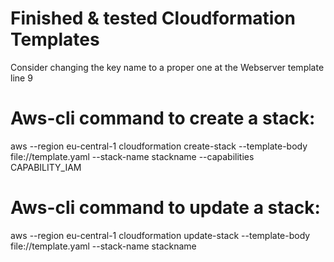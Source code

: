 # Finished & tested Cloudformation Templates
Consider changing the key name to a proper one at the Webserver template line 9

# Aws-cli command to create a stack:
aws --region eu-central-1 cloudformation create-stack --template-body file://template.yaml --stack-name stackname --capabilities CAPABILITY_IAM
# Aws-cli command to update a stack:
aws --region eu-central-1 cloudformation update-stack --template-body file://template.yaml --stack-name stackname
